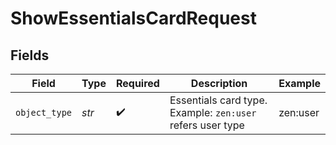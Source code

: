 # ShowEssentialsCardRequest


## Fields

| Field                                                       | Type                                                        | Required                                                    | Description                                                 | Example                                                     |
| ----------------------------------------------------------- | ----------------------------------------------------------- | ----------------------------------------------------------- | ----------------------------------------------------------- | ----------------------------------------------------------- |
| `object_type`                                               | *str*                                                       | :heavy_check_mark:                                          | Essentials card type. Example: `zen:user` refers user type<br/> | zen:user                                                    |
